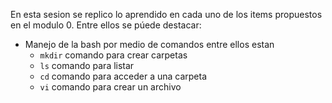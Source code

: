 En esta sesion se replico lo aprendido en cada uno de los items propuestos en el modulo 0.
Entre ellos se púede destacar:
- Manejo de la bash por medio de comandos entre ellos estan
	* `mkdir` comando para crear carpetas
	* `ls` comando para listar
	* `cd` comando para acceder a una carpeta
	* `vi` comando para crear un archivo
